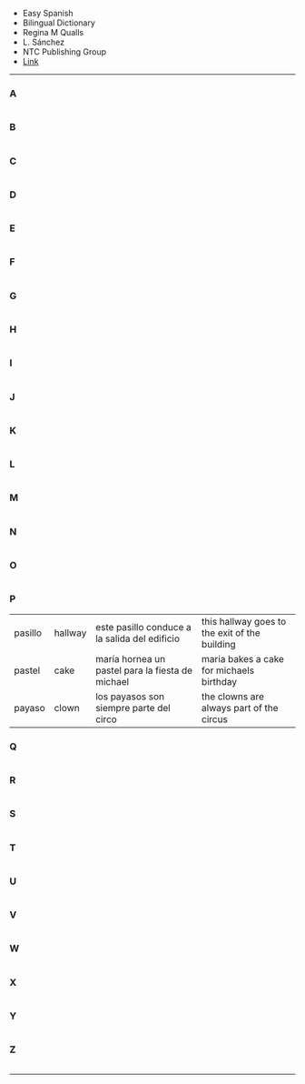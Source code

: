 
- Easy Spanish
- Bilingual Dictionary
- Regina M Qualls
- L. Sánchez
- NTC Publishing Group
- [Link](https://www.betterworldbooks.com/product/detail/easy-spanish-bilingual-dictionary-9780844205502)

---

### A

| | | | |
| - | - | - | - |

### B

| | | | |
| - | - | - | - |

### C

| | | | |
| - | - | - | - |

### D

| | | | |
| - | - | - | - |

### E

| | | | |
| - | - | - | - |


### F

| | | | |
| - | - | - | - |


### G

| | | | |
| - | - | - | - |


### H

| | | | |
| - | - | - | - |


### I

| | | | |
| - | - | - | - |


### J

| | | | |
| - | - | - | - |

### K

| | | | |
| - | - | - | - |


### L

| | | | |
| - | - | - | - |


### M

| | | | |
| - | - | - | - |

### N

| | | | |
| - | - | - | - |

### O

| | | | |
| - | - | - | - |

### P

| | | | |
| - | - | - | - |
| pasillo | hallway | este pasillo conduce a la salida del edificio | this hallway goes to the exit of the building |
| pastel | cake | maría hornea un pastel para la fiesta de michael | maria bakes a cake for michaels birthday |
| payaso | clown | los payasos son siempre parte del circo | the clowns are always part of the circus |

### Q

| | | | |
| - | - | - | - |

### R

| | | | |
| - | - | - | - |

### S

| | | | |
| - | - | - | - |

### T

| | | | |
| - | - | - | - |

### U

| | | | |
| - | - | - | - |

### V

| | | | |
| - | - | - | - |

### W

| | | | |
| - | - | - | - |

### X

| | | | |
| - | - | - | - |

### Y

| | | | |
| - | - | - | - |

### Z

| | | | |
| - | - | - | - |

------
